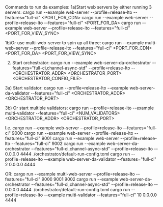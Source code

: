 Commands to run da examples: 
1a)Start web servers by either running 3 servers:
cargo run --example web-server --profile=release-lto --features="full-ci" <PORT_FOR_CDN> 
cargo run --example web-server --profile=release-lto --features="full-ci" <PORT_FOR_DA> 
cargo run --example web-server --profile=release-lto --features="full-ci" <PORT_FOR_VIEW_SYNC> 

1b)Or use multi-web-server to spin up all three:
cargo run --example multi-web-server --profile=release-lto --features="full-ci" <PORT_FOR_CDN> <PORT_FOR_DA> <PORT_FOR_VIEW_SYNC> 

2) Start orchestrator:
cargo run --example web-server-da-orchestrator --features="full-ci,channel-async-std" --profile=release-lto -- <ORCHESTRATOR_ADDR> <ORCHESTRATOR_PORT> <ORCHESTRATOR_CONFIG_FILE> 

3a) Start validator:
cargo run --profile=release-lto --example web-server-da-validator --features="full-ci" <ORCHESTRATOR_ADDR> <ORCHESTRATOR_PORT>

3b) Or start multiple validators:
cargo run --profile=release-lto --example multi-validator --features="full-ci" <NUM_VALIDATORS> <ORCHESTRATOR_ADDR> <ORCHESTRATOR_PORT>

I.e. 
cargo run --example web-server --profile=release-lto --features="full-ci" 9000 
cargo run --example web-server --profile=release-lto --features="full-ci" 9001 
cargo run --example web-server --profile=release-lto --features="full-ci" 9002
cargo run --example web-server-da-orchestrator --features="full-ci,channel-async-std" --profile=release-lto -- 0.0.0.0 4444 ./orchestrator/default-run-config.toml 
cargo run --profile=release-lto --example web-server-da-validator --features="full-ci" 2 0.0.0.0 4444

OR: 
cargo run --example multi-web-server --profile=release-lto --features="full-ci" 9000 9001 9002
cargo run --example web-server-da-orchestrator --features="full-ci,channel-async-std" --profile=release-lto -- 0.0.0.0 4444 ./orchestrator/default-run-config.toml 
cargo run --profile=release-lto --example multi-validator --features="full-ci" 10 0.0.0.0 4444